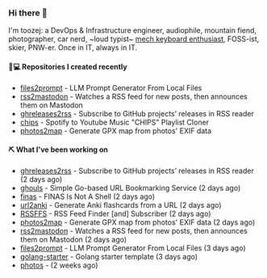 ### Hi there 👋

I'm toozej: a DevOps & Infrastructure engineer, audiophile, mountain fiend, photographer, car nerd, ~loud typist~ [mech keyboard enthusiast](https://github.com/toozej/keebs), FOSS-ist, skier, PNW-er. Once in IT, always in IT.

#### 👨💻 Repositories I created recently

- [files2prompt](https://github.com/toozej/files2prompt) - LLM Prompt Generator From Local Files
- [rss2mastodon](https://github.com/toozej/rss2mastodon) - Watches a RSS feed for new posts, then announces them on Mastodon
- [ghreleases2rss](https://github.com/toozej/ghreleases2rss) - Subscribe to GitHub projects’ releases in RSS reader
- [chips](https://github.com/toozej/chips) - Spotify to Youtube Music "CHIPS" Playlist Cloner
- [photos2map](https://github.com/toozej/photos2map) - Generate GPX map from photos' EXIF data

#### ⛏️ What I've been working on

- [ghreleases2rss](https://github.com/toozej/ghreleases2rss) - Subscribe to GitHub projects’ releases in RSS reader (2 days ago)
- [ghouls](https://github.com/toozej/ghouls) - Simple Go-based URL Bookmarking Service (2 days ago)
- [finas](https://github.com/toozej/finas) - FINAS Is Not A Shell (2 days ago)
- [url2anki](https://github.com/toozej/url2anki) - Generate Anki flashcards from a URL (2 days ago)
- [RSSFFS](https://github.com/toozej/RSSFFS) - RSS Feed Finder [and] Subscriber (2 days ago)
- [photos2map](https://github.com/toozej/photos2map) - Generate GPX map from photos' EXIF data (2 days ago)
- [rss2mastodon](https://github.com/toozej/rss2mastodon) - Watches a RSS feed for new posts, then announces them on Mastodon (2 days ago)
- [files2prompt](https://github.com/toozej/files2prompt) - LLM Prompt Generator From Local Files (3 days ago)
- [golang-starter](https://github.com/toozej/golang-starter) - Golang starter template (3 days ago)
- [photos](https://github.com/toozej/photos) -  (2 weeks ago)
